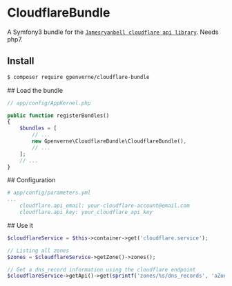 # CloudflareBundle
A Symfony3 bundle for the [`Jamesryanbell cloudflare api library`](https://github.com/jamesryanbell).
Needs php7.

## Install
```bash
$ composer require gpenverne/cloudflare-bundle
```

## Load the bundle
```php
// app/config/AppKernel.php

public function registerBundles()
{
    $bundles = [
        // ...
        new Gpenverne\CloudflareBundle\CloudflareBundle(),
        // ...
    ];
    // ...
}
```

## Configuration
```yaml
# app/config/parameters.yml
...
    cloudflare.api_email: your-cloudflare-account@email.com
    cloudflare.api_key: your_cloudflare_api_key
```

## Use it
```php
$cloudflareService = $this->container->get('cloudflare.service');

// Listing all zones
$zones = $cloudflareService->getZone()->zones();

// Get a dns_record information using the cloudflare endpoint
$cloudflareService->getApi()->get(sprintf('zones/%s/dns_records', 'aZoneId'));
```
